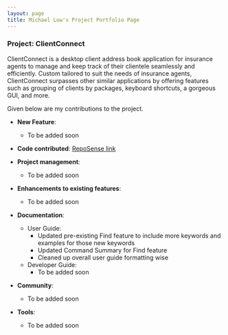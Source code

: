 ```yaml
---
layout: page
title: Michael Low's Project Portfolio Page
---
```


### Project: ClientConnect

ClientConnect is a desktop client address book application for insurance agents to manage and keep track of their clientele seamlessly and efficiently. Custom tailored to suit the needs of insurance agents, ClientConnect surpasses other similar applications by offering features such as grouping of clients by packages, keyboard shortcuts, a gorgeous GUI, and more.

Given below are my contributions to the project.

* **New Feature**:
    * To be added soon

* **Code contributed**: [RepoSense link]()

* **Project management**:
    * To be added soon

* **Enhancements to existing features**:
    * To be added soon

* **Documentation**:
    * User Guide:
        * Updated pre-existing Find feature to include more keywords and examples for those new keywords
        * Updated Command Summary for Find feature
        * Cleaned up overall user guide formatting wise
    * Developer Guide:
        * To be added soon

* **Community**:
    * To be added soon

* **Tools**:
    * To be added soon
